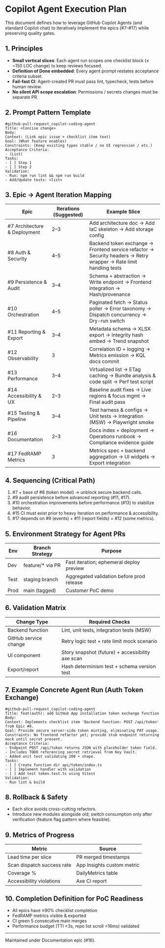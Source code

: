 # Copilot Agent Execution Plan

This document defines how to leverage GitHub Copilot Agents (and standard Copilot chat) to iteratively implement the epics (#7–#17) while preserving quality gates.

## 1. Principles
- **Small vertical slices**: Each agent run scopes one checklist block (≤ ~150 LOC change) to keep reviews focused.
- **Definition of Done embedded**: Every agent prompt restates acceptance criteria subset.
- **Fail-fast CI**: Agent-created PR must pass lint, typecheck, tests before human review.
- **No silent API scope escalation**: Permissions / secrets changes must be separate PR.

## 2. Prompt Pattern Template
```
#github-pull-request_copilot-coding-agent
Title: <Concise change>
Body:
Context: (Link epic issue + checklist item text)
Goal: (What feature enables)
Constraints: (Keep existing types stable / no UI regression / etc.)
Acceptance Criteria:
- (List)
Tasks:
- [ ] Step 1
- [ ] Step 2
Validation:
- Run: npm run lint && npm run build
- Add/Update tests: <list>
```

## 3. Epic → Agent Iteration Mapping
| Epic | Iterations (Suggested) | Example Slice |
|------|------------------------|---------------|
| #7 Architecture & Deployment | 2–3 | Add architecture doc → Add IaC skeleton → Add storage config |
| #8 Auth & Security | 4–5 | Backend token exchange → Frontend service refactor → Security headers → Retry wrapper → Rate limit handling tests |
| #9 Persistence & Audit | 3–4 | Schema + abstraction → Write endpoint → Frontend integration → Hash/provenance |
| #10 Orchestration | 4–5 | Paginated fetch → Status poller → Error taxonomy → Dispatch concurrency → Dry-run switch |
| #11 Reporting & Export | 3–4 | Metadata schema → XLSX export → Integrity hash embed → Trend snapshot |
| #12 Observability | 3 | Correlation ID + logging → Metrics emission → KQL docs commit |
| #13 Performance | 3–4 | Virtualized list → ETag caching → Bundle analysis & code split → Perf test script |
| #14 Accessibility & UX | 2–3 | Baseline audit fixes → Live regions & focus mgmt → Final audit pass |
| #15 Testing & Pipeline | 3–4 | Test harness & configs → Unit tests → Integration (MSW) → Playwright smoke |
| #16 Documentation | 2–3 | Docs index + deployment → Operations runbook → Compliance evidence guide |
| #17 FedRAMP Metrics | 3 | Metrics spec + backend aggregation → UI widgets → Export integration |

## 4. Sequencing (Critical Path)
1. #7 + base of #8 (token model) → unblock secure backend calls.
2. #9 audit persistence before advanced reporting (#11, #17).
3. #10 orchestration improvements before performance (#13) to stabilize behavior.
4. #15 CI must exist prior to heavy iteration on performance & accessibility.
5. #17 depends on #9 (events) + #11 (report fields) + #12 (some metrics).

## 5. Environment Strategy for Agent PRs
| Env | Branch Strategy | Purpose |
|-----|-----------------|---------|
| Dev | feature/* via PR | Fast iteration; ephemeral deploy preview |
| Test | staging branch | Aggregated validation before prod release |
| Prod | main (tagged) | Customer PoC demo |

## 6. Validation Matrix
| Change Type | Required Checks |
|-------------|-----------------|
| Backend function | Lint, unit tests, integration tests (MSW) |
| GitHub service change | Retry logic test + rate limit mock scenario |
| UI component | Story snapshot (future) + accessibility axe scan |
| Export/report | Hash determinism test + schema version test |

## 7. Example Concrete Agent Run (Auth Token Exchange)
```
#github-pull-request_copilot-coding-agent
Title: feat(auth): add GitHub App installation token exchange function
Body:
Context: Implements checklist item 'Backend function: POST /api/token' from Epic #8.
Goal: Provide secure server-side token minting, eliminating PAT usage.
Constraints: No frontend refactor yet; provide stub endpoint returning mock until secret present.
Acceptance Criteria:
- Endpoint POST /api/token returns JSON with placeholder token field.
- Includes TODO referencing secret retrieval from Key Vault.
- Added unit test validating 200 + shape.
Tasks:
- [ ] Create function dir api/token/index.ts
- [ ] Implement handler with validation
- [ ] Add test token.test.ts using Vitest
Validation:
- Run lint & build
```

## 8. Rollback & Safety
- Each slice avoids cross-cutting refactors.
- Introduce new modules alongside old; switch consumption only after verification (feature flag pattern where feasible).

## 9. Metrics of Progress
| Metric | Source |
|--------|--------|
| Lead time per slice | PR merged timestamps |
| Scan dispatch success rate | App Insights custom metric |
| Coverage % | DailyMetrics table |
| Accessibility violations | Axe CI report |

## 10. Completion Definition for PoC Readiness
- All epics have ≥90% checklist completion
- FedRAMP metrics visible & exported
- CI green 5 consecutive main merges
- Performance budget (TTI <3s, repo list scroll <16ms) validated

---
Maintained under Documentation epic (#16).